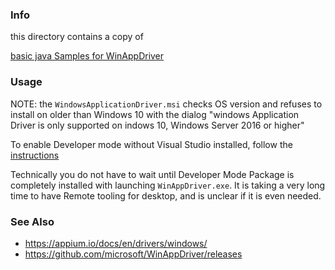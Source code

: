 ### Info

this directory contains a copy  of 


[basic java Samples for WinAppDriver](https://github.com/phystem/WinAppDriver-Sample)

### Usage
NOTE: the `WindowsApplicationDriver.msi` checks OS version and refuses to install on older than Windows 10 with the dialog "windows Application Driver is only supported on indows 10, Windows Server 2016 or higher"

To enable Developer mode without Visual Studio installed, follow the [instructions](https://www.softwareok.com/?page=Windows/10/APPs/3)

Technically you do not have to wait until Developer Mode Package is completely installed with launching `WinAppDriver.exe`. It is taking a very long time to have Remote tooling for desktop, and is unclear if it is even needed.


### See Also

* https://appium.io/docs/en/drivers/windows/
* https://github.com/microsoft/WinAppDriver/releases

